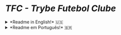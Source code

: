 # ***TFC - Trybe Futebol Clube***

<details><summary>*Readme in English!* 🇺🇸 </summary><br />

The ***TFC - Trybe Futebol Clube*** was a solo project part of the web development course by [Trybe](https://github.com/betrybe) for purely educational purposes.

The proposal is for the students to create an API, in typeScript, to feed a front-end, already made available by the school, for a webpage that shows the matches and the scoreboard for football championship. ⚽️

The API communicate with a local database with info over ficticious mathes. The objective of this project is simply to apply skills learned in the back-end course so far. Those skills are:
* Dockerization an application. Creating the *Dockerfile* for the front and back end apps.
* Modelling data in ***MySQL*** DB using ***Sequelize***;
* Creating and associating tables using *models* in *sequelize*;
* Creating and  ***RESTful API*** with endpoints for using said models;
* Use ***TypeScript*** to create a *CRUD* interface, using *ORM*;
* Write integration tests using ***mocha***, ***chai*** e ***sinon***.

## To run this application locally:

The app has its 3 components, backend, frontend and DB, dockerized.
Clone this repository and in its root folder execute the command `npm run compose:up` to start up the dockerized app.
Fron-end is accessed via `localhost:3000` and back-end via `localhost:3001`

To run the available integration tests, in the root folder execute the following commands to intall the dependencies and execute the tests:

```
npm install
cd app/backend && npm test
```

To take down the app, execute `npm run compose:down` in the root folder.

## Usage demonstration:

![Aplication Screenchot](app_screenshot.png "App home page")

### Endpoints:

These are the endpoints that can be requested using an API Client (such as Insomnia or Postman)

|Method|Funcionality|URL|Observations
|------|--------------|---|-----------|
|`POST`|Logs in as a registered user or administrator.|http://localhost:3001/login|[This request needs a JSON.](#POSTlogin)|
|`GET`|Returns info on if the account belongs to a user or an administrator.|http://localhost:3001/login/validate|[This request needs and Authorization header.](#tokenUser)|
|`GET`|Returns the teams and their respective ids.|http://localhost:3001/teams||
|`GET`|Return one team an it's respective id.|http://localhost:3001/teams/:id||
|`GET`|Returns a list of all matches.|http://localhost:3001/matches|The query "inProgress=true" or "inProgress=false" to return only matches that are still in progress or that have already ended.|
|`POST`|Adds a new match to the list of matches.|http://localhost:3001/matches|[This request needs a JSON](#POSTmatch) and an [authorization header](#POSTlogin)|
|`PATCH`|Marks a match as finished.|http://localhost:3001/matches/:id/finish|[This request needs and Authorization header.](#tokenUser)|
|`PATCH`|Sets the score for each team in a match.|http://localhost:3001/matches/:id/|[This request needs a JSON](#POSTmatch) and an [authorization header](#POSTlogin)|
|`GET`|Returns the scoreboard considering only the matches where each team played "at home"|http://localhost:3001/leaderboard/home||
|`GET`|Returns the scoreboard considering only the matches where each team played "as visitor"|http://localhost:3001/leaderboard/away||
|`GET`|Returns the complete scoreboard|http://localhost:3001/leaderboard||

### Appendix

<a name="POSTlogin">JSON for an administrator account for POST /login:</a>
```
{
	"email": "admin@admin.com",
	"password": "secret_admin"
}
```
Obs: you can change each instance of the word admin to user to log as a user.

<a name="tokenUser">User token for the "authorization" header</a>
(Required for: GET /login/validade, POST /matches and PATCH /matches)
```
authorization: "eyJhbGciOiJIUzI1NiIsInR5cCI6IkpXVCJ9.eyJkYXRhIjp7InJvbGUiOiJ1c2VyIn0sImlhdCI6MTY2NDgxOTY4MH0.VzMj36UL8cQbX2no1eeSZevg-9x6gSAnIverABcC0A8"
```

Administrator token for the "authorization" header
(Required for: GET /login/validade, POST /matches and PATCH /matches)
```
authorization: "eyJhbGciOiJIUzI1NiIsInR5cCI6IkpXVCJ9.eyJkYXRhIjp7InJvbGUiOiJhZG1pbiJ9LCJpYXQiOjE2NzgwNTk2NjB9.4tJ-_N31IEcXUh8vOONvAEbkGbG5Kz9Ldw5Gko_a2bQ"
```

<a name="POSTmatch">Example of a JSON for POST /matches:</a>
```
{
  "homeTeam": 1,
  "homeTeamGoals": 2,
  "awayTeam": 7,
  "awayTeamGoals": 2,
	"inProgress": true
}
```

<a name="PATCHmatch">Example of a JSON for PATCH /matches/:id</a>
```
{
  "homeTeamGoals": 7,
  "awayTeamGoals": 7
}
```
</details>

<details><summary>*Readme em Português!* 🇧🇷 </summary><br />

O projeto ***TFC - Trybe Futebol Clube*** foi um projeto indivídual de propósito puramente educacional, parte do curso de desenvolvimento web da [Trybe](https://github.com/betrybe).

A proposta é que as pessoas estudantes criem uma API, em typeScript, que será consumida pelo front-end já disponibilizado pela *Trybe*, para um site informativo sobre partidas e classificações de futebol! ⚽️

A API comunica-se com um banco de dados local com informações sobre partidas fictícias. Por tanto, o objetivo deste projeto é apenas aplicar todos os conhecimentos adquiridos no curso de back-end até aquele momento. Sendo eles:
* A dockerização dos aplicativos. Criando o *Dockerfile* para as aplicações front e back end.
* A modelagem de dados com ***MySQL*** através do ***Sequelize***;
* A criação e associação de tabelas usando *models* do *sequelize*;
* A construção de uma ***API REST*** com endpoints para consumir os models criados;
* A construção de um *CRUD* com ***TypeScript***, utilizando *ORM*;
* A construção de testes de cobertura usando ***mocha***, ***chai*** e ***sinon***.

## Para rodar essa aplicação localmente:

A aplicação tem seus 3 componentes, backend, frontend e banco de dados, dockerizados.
Clone o repositório e em sua pasta raíz execute o comando `npm run compose:up` para iniciar a aplicação dockerizada.
O front-end é acessado via `localhost:3000` e o back-end via `localhost:3001`

Para rodar os testes de integração disponívies, exceute na pasta raíz os seguintes comandos para instalar as dependências e executar os testes:

```
npm install
cd app/backend && npm test
```

Para parar a aplicação, execute o comando `npm run compose:down` na pasta raíz do projeto.

## Demonstração de uso:

![Aplication Screenchot](app_screenshot.png "Pagina inicial da Aplicação")

### Endpoints:

Estes são os endpoints que podem ser acessados através das requisições de um API Client (como Insomnia ou Postman)

|Método|Funcionalidade|URL|Observações|
|------|--------------|---|-----------|
|`POST`|Efetua login de um usuário ou administrador cadastrado.|http://localhost:3001/login|[Está requisição necessita de um JSON.](#POSTlogin)|
|`GET`|Retorna se a conta é um usuário ou administrador.|http://localhost:3001/login/validate|[Está requisição necessita de um header de autorização.](#tokenUser)|
|`GET`|Retorna os times cadastrados e seus respctivos ids.|http://localhost:3001/teams||
|`GET`|Retorna um time cadastrado e seu respctivo id.|http://localhost:3001/teams/:id||
|`GET`|Retorna a lista de todas as partidas.|http://localhost:3001/matches|Pode-se usar a query "inProgress=true" ou "inProgress=false" para retornar apenas partidas em progresso ou já terminadas.|
|`POST`|Adiciona uma nova partida à lista de partidas.|http://localhost:3001/matches|[Está requsição necessita de um JSON](#POSTmatch) e um [header de autorização](#POSTlogin)|
|`PATCH`|Marca uma partida como encerrada.|http://localhost:3001/matches/:id/finish|[Está requisição necessita de um header de autorização.](#tokenUser)|
|`PATCH`|Altera o placar da partida.|http://localhost:3001/matches/:id/|[Está requsição necessita de um JSON](#PATCHmatch) e um [header de autorização](#POSTlogin)|
|`GET`|Retorna o placar com a pontuação que os times fizeram nos jogos feitos "em casa"|http://localhost:3001/leaderboard/home||
|`GET`|Retorna o placar com a pontuação que os times fizeram nos jogos feitos como "visitante"|http://localhost:3001/leaderboard/away||
|`GET`|Retorna o placar com a pontuação geral|http://localhost:3001/leaderboard||

### Apêndice

<a name="POSTlogin">JSON de administrador para POST /login:</a>
```
{
	"email": "admin@admin.com",
	"password": "secret_admin"
}
```
Obs: pode-se substituir admin por user para logar como usuário.

<a name="tokenUser">Token de usuário para o header "authorization"</a>
(Necessário em: GET /login/validade, POST /matches e PATCH /matches)
```
authorization: "eyJhbGciOiJIUzI1NiIsInR5cCI6IkpXVCJ9.eyJkYXRhIjp7InJvbGUiOiJ1c2VyIn0sImlhdCI6MTY2NDgxOTY4MH0.VzMj36UL8cQbX2no1eeSZevg-9x6gSAnIverABcC0A8"
```

Token de administrador para o header "authorization"
(Necessário em: GET /login/validade e POST /matches)
```
authorization: "eyJhbGciOiJIUzI1NiIsInR5cCI6IkpXVCJ9.eyJkYXRhIjp7InJvbGUiOiJhZG1pbiJ9LCJpYXQiOjE2NzgwNTk2NjB9.4tJ-_N31IEcXUh8vOONvAEbkGbG5Kz9Ldw5Gko_a2bQ"
```

<a name="POSTmatch">Exemplo JSON para POST /matches:</a>
```
{
  "homeTeam": 1,
  "homeTeamGoals": 2,
  "awayTeam": 7,
  "awayTeamGoals": 2,
	"inProgress": true
}
```

<a name="PATCHmatch">Exemplo de JSON para PATCH /matches/:id</a>
```
{
  "homeTeamGoals": 7,
  "awayTeamGoals": 7
}
```
</details>